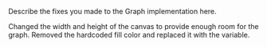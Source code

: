 Describe the fixes you made to the Graph implementation here.

Changed the width and height of the canvas to provide enough room for the graph.
Removed the hardcoded fill color and replaced it with the variable.